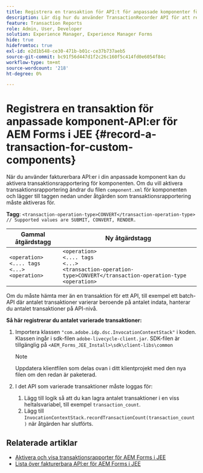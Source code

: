```yaml
---
title: Registrera en transaktion för API:t för anpassade komponenter för AEM Forms på JEE.
description: Lär dig hur du använder TransactionRecorder API för att registrera transaktioner för en anpassad komponent.
feature: Transaction Reports
role: Admin, User, Developer
solution: Experience Manager, Experience Manager Forms
hide: true
hidefromtoc: true
exl-id: e2d1b548-ce30-471b-b01c-ce37b737aeb5
source-git-commit: bc91f56d447d1f2c26c160f5c414fd0e6054f84c
workflow-type: tm+mt
source-wordcount: '218'
ht-degree: 0%

---
```


# Registrera en transaktion för anpassade komponent-API:er för AEM Forms i JEE {#record-a-transaction-for-custom-components}

När du använder fakturerbara API:er i din anpassade komponent kan du aktivera transaktionsrapportering för komponenten. Om du vill aktivera transaktionsrapportering ändrar du filen `component.xml` för komponenten och lägger till taggen nedan under åtgärden som transaktionsrapportering måste aktiveras för.

**Tagg**: `<transaction-operation-type>CONVERT</transaction-operation-type> // Supported values are SUBMIT, CONVERT, RENDER.`

| Gammal åtgärdstagg | Ny åtgärdstagg |
| ----------- | ----------- |
| `<operation>`<br> `<.... tags`<br>`<...>`<br>`<operation>` | `<operation>`<br> `<.... tags`<br>`<...>`<br>`<transaction-operation-type>CONVERT</transaction-operation-type`<br>`<operation>` |

Om du måste hämta mer än en transaktion för ett API, till exempel ett batch-API där antalet transaktioner varierar beroende på antalet indata, hanterar du antalet transaktioner på API-nivå.

**Så här registrerar du antalet varierade transaktioner:**

1. Importera klassen `"com.adobe.idp.dsc.InvocationContextStack"` i koden. Klassen ingår i sdk-filen `adobe-livecycle-client.jar`. SDK-filen är tillgänglig på `<AEM_Forms_JEE_Install>\sdk\client-libs\common`

   >[!NOTE]
   > Uppdatera klientfilen som delas ovan i ditt klientprojekt med den nya filen om den redan är paketerad.

1. I det API som varierade transaktioner måste loggas för:
   1. Lägg till logik så att du kan lagra antalet transaktioner i en viss heltalsvariabel, till exempel `transaction_count`.
   1. Lägg till `InvocationContextStack.recordTransactionCount(transaction_count)` när åtgärden har slutförts.

<!--For example, you can set count for your custom component by importing class `"com.adobe.idp.dsc.InvocationContextStack"` in the code available at `adobe-livecycle-client.jar`  and determine the transaction count basis API input/result and add (In this case we add count is equal to 3):
`InvocationContextStack.recordTransactionCount(<count>).` to 
`InvocationContextStack.recordTransactionCount(3)`.-->

## Relaterade artiklar

* [Aktivera och visa transaktionsrapporter för AEM Forms i JEE](/help/forms/using/transaction-report-overview-jee.md)
* [Lista över fakturerbara API:er för AEM Forms i JEE](/help/forms/using/transaction-reports-billable-apis-jee.md)
